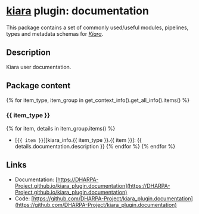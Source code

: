 # [**kiara**](https://dharpa.org/kiara.documentation) plugin: documentation

This package contains a set of commonly used/useful modules, pipelines, types and metadata schemas for [*Kiara*](https://github.com/DHARPA-project/kiara).

## Description

Kiara user documentation.

## Package content

{% for item_type, item_group in get_context_info().get_all_info().items() %}

### {{ item_type }}
{% for item, details in item_group.items() %}
- [`{{ item }}`][kiara_info.{{ item_type }}.{{ item }}]: {{ details.documentation.description }}
{% endfor %}
{% endfor %}

## Links

 - Documentation: [https://DHARPA-Project.github.io/kiara_plugin.documentation](https://DHARPA-Project.github.io/kiara_plugin.documentation)
 - Code: [https://github.com/DHARPA-Project/kiara_plugin.documentation](https://github.com/DHARPA-Project/kiara_plugin.documentation)

